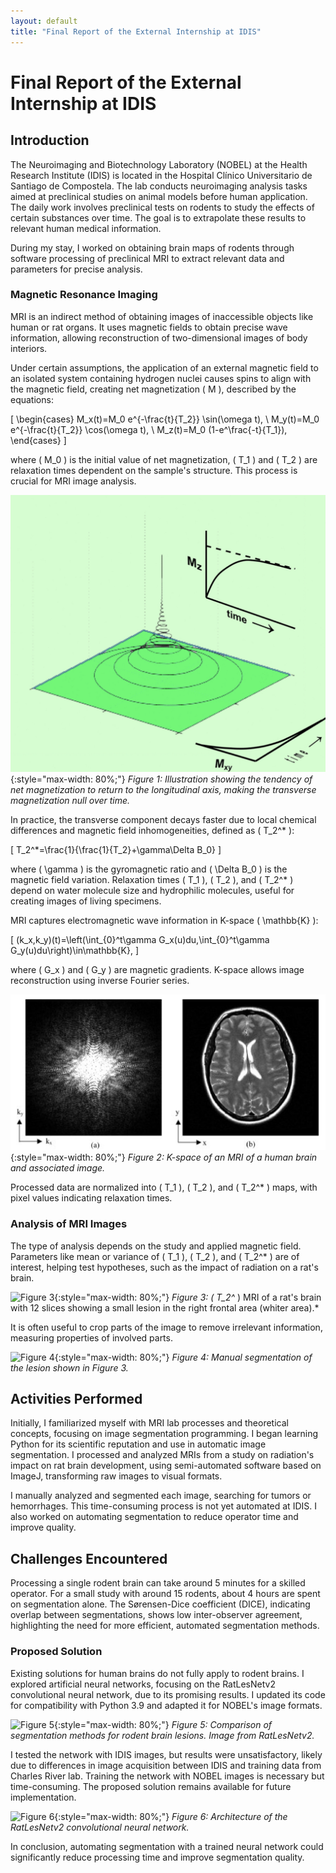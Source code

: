 ```yaml
---
layout: default
title: "Final Report of the External Internship at IDIS"
---
```


# Final Report of the External Internship at IDIS

## Introduction
The Neuroimaging and Biotechnology Laboratory (NOBEL) at the Health Research Institute (IDIS) is located in the Hospital Clínico Universitario de Santiago de Compostela. The lab conducts neuroimaging analysis tasks aimed at preclinical studies on animal models before human application. The daily work involves preclinical tests on rodents to study the effects of certain substances over time. The goal is to extrapolate these results to relevant human medical information.

During my stay, I worked on obtaining brain maps of rodents through software processing of preclinical MRI to extract relevant data and parameters for precise analysis.

### Magnetic Resonance Imaging
MRI is an indirect method of obtaining images of inaccessible objects like human or rat organs. It uses magnetic fields to obtain precise wave information, allowing reconstruction of two-dimensional images of body interiors.

Under certain assumptions, the application of an external magnetic field to an isolated system containing hydrogen nuclei causes spins to align with the magnetic field, creating net magnetization \( M \), described by the equations:

\[
\begin{cases}
M_x(t)=M_0 e^{-\frac{t}{T_2}} \sin(\omega t), \\
M_y(t)=M_0 e^{-\frac{t}{T_2}} \cos(\omega t), \\
M_z(t)=M_0 (1-e^\frac{-t}{T_1}),
\end{cases}
\]

where \( M_0 \) is the initial value of net magnetization, \( T_1 \) and \( T_2 \) are relaxation times dependent on the sample's structure. This process is crucial for MRI image analysis.

![Figure 1](../imaxes/mxymz.png){:style="max-width: 80%;"}
*Figure 1: Illustration showing the tendency of net magnetization to return to the longitudinal axis, making the transverse magnetization null over time.*

In practice, the transverse component decays faster due to local chemical differences and magnetic field inhomogeneities, defined as \( T_2^* \):

\[
T_2^*=\frac{1}{\frac{1}{T_2}+\gamma\Delta B_0}
\]

where \( \gamma \) is the gyromagnetic ratio and \( \Delta B_0 \) is the magnetic field variation. Relaxation times \( T_1 \), \( T_2 \), and \( T_2^* \) depend on water molecule size and hydrophilic molecules, useful for creating images of living specimens.

MRI captures electromagnetic wave information in K-space \( \mathbb{K} \):

\[
(k_x,k_y)(t)=\left(\int_{0}^t\gamma G_x(u)du,\int_{0}^t\gamma G_y(u)du\right)\in\mathbb{K},
\]

where \( G_x \) and \( G_y \) are magnetic gradients. K-space allows image reconstruction using inverse Fourier series.

![Figure 2](../imaxes/kespacio.png){:style="max-width: 80%;"}
*Figure 2: K-space of an MRI of a human brain and associated image.*

Processed data are normalized into \( T_1 \), \( T_2 \), and \( T_2^* \) maps, with pixel values indicating relaxation times.

### Analysis of MRI Images
The type of analysis depends on the study and applied magnetic field. Parameters like mean or variance of \( T_1 \), \( T_2 \), and \( T_2^* \) are of interest, helping test hypotheses, such as the impact of radiation on a rat's brain.

![Figure 3](../imaxes/scan.jpg){:style="max-width: 80%;"}
*Figure 3: \( T_2^* \) MRI of a rat's brain with 12 slices showing a small lesion in the right frontal area (whiter area).*

It is often useful to crop parts of the image to remove irrelevant information, measuring properties of involved parts.

![Figure 4](../imaxes/recorte1.jpg){:style="max-width: 80%;"}
*Figure 4: Manual segmentation of the lesion shown in Figure 3.*

## Activities Performed
Initially, I familiarized myself with MRI lab processes and theoretical concepts, focusing on image segmentation programming. I began learning Python for its scientific reputation and use in automatic image segmentation. I processed and analyzed MRIs from a study on radiation's impact on rat brain development, using semi-automated software based on ImageJ, transforming raw images to visual formats.

I manually analyzed and segmented each image, searching for tumors or hemorrhages. This time-consuming process is not yet automated at IDIS. I also worked on automating segmentation to reduce operator time and improve quality.

## Challenges Encountered
Processing a single rodent brain can take around 5 minutes for a skilled operator. For a small study with around 15 rodents, about 4 hours are spent on segmentation alone. The Sørensen-Dice coefficient (DICE), indicating overlap between segmentations, shows low inter-observer agreement, highlighting the need for more efficient, automated segmentation methods.

### Proposed Solution
Existing solutions for human brains do not fully apply to rodent brains. I explored artificial neural networks, focusing on the RatLesNetv2 convolutional neural network, due to its promising results. I updated its code for compatibility with Python 3.9 and adapted it for NOBEL's image formats.

![Figure 5](../imaxes/comparativa.jpg){:style="max-width: 80%;"}
*Figure 5: Comparison of segmentation methods for rodent brain lesions. Image from RatLesNetv2.*

I tested the network with IDIS images, but results were unsatisfactory, likely due to differences in image acquisition between IDIS and training data from Charles River lab. Training the network with NOBEL images is necessary but time-consuming. The proposed solution remains available for future implementation.

![Figure 6](../imaxes/architecture.png){:style="max-width: 80%;"}
*Figure 6: Architecture of the RatLesNetv2 convolutional neural network.*

In conclusion, automating segmentation with a trained neural network could significantly reduce processing time and improve segmentation quality.

